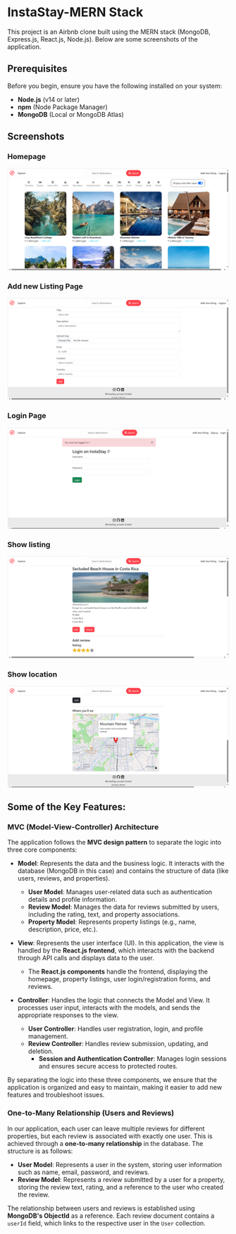 # InstaStay-MERN Stack

This project is an Airbnb clone built using the MERN stack (MongoDB, Express.js, React.js, Node.js). Below are some screenshots of the application.

## Prerequisites

Before you begin, ensure you have the following installed on your system:

- **Node.js** (v14 or later)
- **npm** (Node Package Manager)
- **MongoDB** (Local or MongoDB Atlas)

## Screenshots

### Homepage

![Homepage Screenshot](screenshots/homepage.png)

### Add new Listing Page
![Add Listing Screenshot](screenshots/addnewlisting.png)

### Login Page
![Login Screenshot](screenshots/login.png)

### Show listing
![show Screenshot](screenshots/showlisting.png)

### Show location
![show Screenshot](screenshots/showlocation.png)

## Some of the Key Features:

### **MVC (Model-View-Controller) Architecture**

The application follows the **MVC design pattern** to separate the logic into three core components:

- **Model**: Represents the data and the business logic. It interacts with the database (MongoDB in this case) and contains the structure of data (like users, reviews, and properties).
  - **User Model**: Manages user-related data such as authentication details and profile information.
  - **Review Model**: Manages the data for reviews submitted by users, including the rating, text, and property associations.
  - **Property Model**: Represents property listings (e.g., name, description, price, etc.).

- **View**: Represents the user interface (UI). In this application, the view is handled by the **React.js frontend**, which interacts with the backend through API calls and displays data to the user.
  - The **React.js components** handle the frontend, displaying the homepage, property listings, user login/registration forms, and reviews.

- **Controller**: Handles the logic that connects the Model and View. It processes user input, interacts with the models, and sends the appropriate responses to the view. 
  - **User Controller**: Handles user registration, login, and profile management.
  - **Review Controller**: Handles review submission, updating, and deletion.
    - **Session and Authentication Controller**: Manages login sessions and ensures secure access to protected routes.

By separating the logic into these three components, we ensure that the application is organized and easy to maintain, making it easier to add new features and troubleshoot issues.
### **One-to-Many Relationship (Users and Reviews)**

In our application, each user can leave multiple reviews for different properties, but each review is associated with exactly one user. This is achieved through a **one-to-many relationship** in the database. The structure is as follows:

- **User Model**: Represents a user in the system, storing user information such as name, email, password, and reviews.
- **Review Model**: Represents a review submitted by a user for a property, storing the review text, rating, and a reference to the user who created the review.

The relationship between users and reviews is established using **MongoDB's ObjectId** as a reference. Each review document contains a `userId` field, which links to the respective user in the `User` collection.

